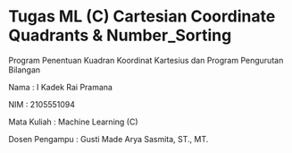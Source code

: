 # Tugas ML (C) Cartesian Coordinate Quadrants & Number_Sorting

Program Penentuan Kuadran Koordinat Kartesius dan Program Pengurutan Bilangan


Nama            : I Kadek Rai Pramana

NIM             : 2105551094

Mata Kuliah     : Machine Learning (C)

Dosen Pengampu  : Gusti Made Arya Sasmita, ST., MT.
